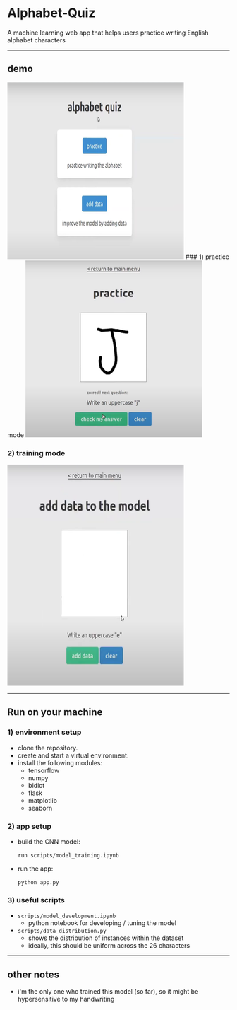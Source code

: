 # Alphabet-Quiz
 
A machine learning web app that helps users practice writing English alphabet characters 

---

## demo
<img alt="demo of practice mode" src="./templates/demo.png" height="400" width="400">
### 1) practice mode
<img alt="demo of practice mode" src="./templates/demoprac.png" height="400" width="400">

### 2) training mode
<img alt="demo of quiz mode" src="././templates/demotrain.png" height="500" width="400">



---

## Run on your machine

### 1) environment setup
* clone the repository.
* create and start a virtual environment.
* install the following modules:
    * tensorflow
    * numpy 
    * bidict
    * flask
    * matplotlib
    * seaborn

### 2) app setup
* build the CNN model:
    ```
    run scripts/model_training.ipynb
    ```
* run the app:
    ```
    python app.py
    ```
  

### 3) useful scripts
* `scripts/model_development.ipynb`
    * python notebook for developing / tuning the model
* `scripts/data_distribution.py`
    * shows the distribution of instances within the dataset
    * ideally, this should be uniform across the 26 characters

---

## other notes


* i'm the only one who trained this model (so far), so it might be hypersensitive to my handwriting
